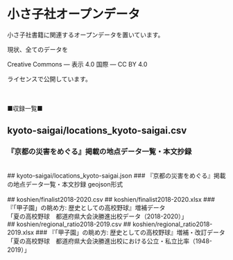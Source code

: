 # 小さ子社オープンデータ

小さ子社書籍に関連するオープンデータを置いています。

現状、全てのデータを

Creative Commons — 表示 4.0 国際 — CC BY 4.0

ライセンスで公開しています。

　

■収録一覧■

## kyoto-saigai/locations_kyoto-saigai.csv
### 『京都の災害をめぐる』掲載の地点データ一覧・本文抄録
<br>
## kyoto-saigai/locations_kyoto-saigai.json
### 『京都の災害をめぐる』掲載の地点データ一覧・本文抄録 geojson形式
<br><br>
## koshien/finalist2018-2020.csv
## koshien/finalist2018-2020.xlsx
### 『「甲子園」の眺め方: 歴史としての高校野球』増補データ<br>「夏の高校野球　都道府県大会決勝進出校データ（2018-2020）」
<br>
## koshien/regional_ratio2018-2019.csv
## koshien/regional_ratio2018-2019.xlsx
### 『「甲子園」の眺め方: 歴史としての高校野球』増補・改訂データ<br>「夏の高校野球　都道府県大会決勝進出校における公立・私立比率（1948-2019）」
